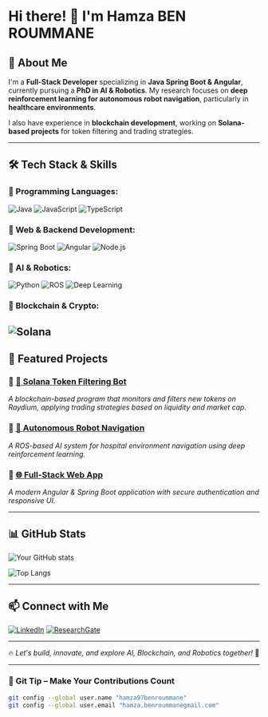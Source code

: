 # Hi there! 👋 I'm Hamza BEN ROUMMANE  

## 🚀 About Me
I'm a **Full-Stack Developer** specializing in **Java Spring Boot & Angular**, currently pursuing a **PhD in AI & Robotics**. My research focuses on **deep reinforcement learning for autonomous robot navigation**, particularly in **healthcare environments**. 

I also have experience in **blockchain development**, working on **Solana-based projects** for token filtering and trading strategies.

---

## 🛠️ Tech Stack & Skills

### 🔹 Programming Languages:
![Java](https://img.shields.io/badge/Java-ED8B00?style=for-the-badge&logo=java&logoColor=white)
![JavaScript](https://img.shields.io/badge/JavaScript-F7DF1E?style=for-the-badge&logo=javascript&logoColor=black)
![TypeScript](https://img.shields.io/badge/TypeScript-007ACC?style=for-the-badge&logo=typescript&logoColor=white)

### 🔹 Web & Backend Development:
![Spring Boot](https://img.shields.io/badge/Spring%20Boot-6DB33F?style=for-the-badge&logo=spring&logoColor=white)
![Angular](https://img.shields.io/badge/Angular-DD0031?style=for-the-badge&logo=angular&logoColor=white)
![Node.js](https://img.shields.io/badge/Node.js-43853D?style=for-the-badge&logo=node.js&logoColor=white)

### 🔹 AI & Robotics:
![Python](https://img.shields.io/badge/Python-3776AB?style=for-the-badge&logo=python&logoColor=white)
![ROS](https://img.shields.io/badge/ROS-22314E?style=for-the-badge&logo=ros&logoColor=white)
![Deep Learning](https://img.shields.io/badge/Deep%20Learning-FF6F00?style=for-the-badge&logo=tensorflow&logoColor=white)

### 🔹 Blockchain & Crypto:
![Solana](https://img.shields.io/badge/Solana-4E44CE?style=for-the-badge&logo=solana&logoColor=white)
---

## 📌 Featured Projects

### 🔹 [🚀 Solana Token Filtering Bot](https://github.com/hamza97benroummane/Sol_Scn_Token.git)
_A blockchain-based program that monitors and filters new tokens on Raydium, applying trading strategies based on liquidity and market cap._

### 🔹 [🤖 Autonomous Robot Navigation](https://github.com/hamza97benroummane/robot-navigation)
_A ROS-based AI system for hospital environment navigation using deep reinforcement learning._

### 🔹 [🌐 Full-Stack Web App](https://github.com/hamza97benroummane/fullstack-webapp)
_A modern Angular & Spring Boot application with secure authentication and responsive UI._

---

## 📊 GitHub Stats
![Your GitHub stats](https://github-readme-stats.vercel.app/api?username=hamza97benroummane&show_icons=true&theme=radical)

![Top Langs](https://github-readme-stats.vercel.app/api/top-langs/?username=hamza97benroummane&layout=compact&theme=radical)

---

## 📫 Connect with Me
[![LinkedIn](https://img.shields.io/badge/LinkedIn-0A66C2?style=for-the-badge&logo=linkedin&logoColor=white)](https://www.linkedin.com/in/hamza-benroummane/)
[![ResearchGate](https://img.shields.io/badge/ResearchGate-00CCBB?style=for-the-badge&logo=researchgate&logoColor=white)](https://www.researchgate.net/profile/Hamza-Ben-Roummane)

---

🔥 _Let's build, innovate, and explore AI, Blockchain, and Robotics together!_ 🚀

---

### 📌 Git Tip – Make Your Contributions Count


```bash
git config --global user.name "hamza97benroummane"
git config --global user.email "hamza.benroummanegmail.com"
